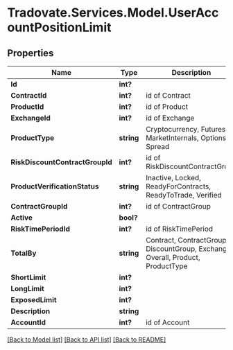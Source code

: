 # Tradovate.Services.Model.UserAccountPositionLimit
## Properties

Name | Type | Description | Notes
------------ | ------------- | ------------- | -------------
**Id** | **int?** |  | [optional] 
**ContractId** | **int?** | id of Contract | [optional] 
**ProductId** | **int?** | id of Product | [optional] 
**ExchangeId** | **int?** | id of Exchange | [optional] 
**ProductType** | **string** | Cryptocurrency, Futures, MarketInternals, Options, Spread | [optional] 
**RiskDiscountContractGroupId** | **int?** | id of RiskDiscountContractGroup | [optional] 
**ProductVerificationStatus** | **string** | Inactive, Locked, ReadyForContracts, ReadyToTrade, Verified | [optional] 
**ContractGroupId** | **int?** | id of ContractGroup | [optional] 
**Active** | **bool?** |  | 
**RiskTimePeriodId** | **int?** | id of RiskTimePeriod | [optional] 
**TotalBy** | **string** | Contract, ContractGroup, DiscountGroup, Exchange, Overall, Product, ProductType | 
**ShortLimit** | **int?** |  | [optional] 
**LongLimit** | **int?** |  | [optional] 
**ExposedLimit** | **int?** |  | [optional] 
**Description** | **string** |  | [optional] 
**AccountId** | **int?** | id of Account | 

[[Back to Model list]](../README.md#documentation-for-models) [[Back to API list]](../README.md#documentation-for-api-endpoints) [[Back to README]](../README.md)

